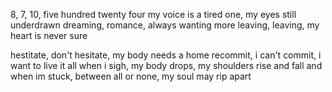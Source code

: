 8, 7, 10, five hundred twenty four
my voice is a tired one, my eyes still underdrawn
dreaming, romance, always wanting more
leaving, leaving, my heart is never sure

hestitate, don't hesitate, my body needs a home
recommit, i can't commit, i want to live it all
when i sigh, my body drops, my shoulders rise and fall
and when im stuck, between all or none, my soul may rip apart
